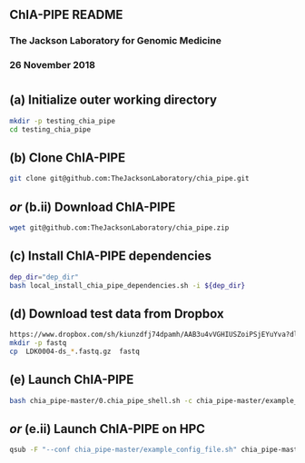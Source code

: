## ChIA-PIPE README
### The Jackson Laboratory for Genomic Medicine
### 26 November 2018
#

## (a) Initialize outer working directory
```bash
mkdir -p testing_chia_pipe
cd testing_chia_pipe
```

## (b) Clone ChIA-PIPE
```bash
git clone git@github.com:TheJacksonLaboratory/chia_pipe.git
```

## *or* (b.ii) Download ChIA-PIPE
```bash
wget git@github.com:TheJacksonLaboratory/chia_pipe.zip
```

## (c) Install ChIA-PIPE dependencies
```bash
dep_dir="dep_dir"
bash local_install_chia_pipe_dependencies.sh -i ${dep_dir}
```

## (d) Download test data from Dropbox
```bash
https://www.dropbox.com/sh/kiunzdfj74dpamh/AAB3u4vVGHIUSZoiPSjEYuYva?dl=0
mkdir -p fastq
cp  LDK0004-ds_*.fastq.gz  fastq
```

## (e) Launch ChIA-PIPE
```bash
bash chia_pipe-master/0.chia_pipe_shell.sh -c chia_pipe-master/example_config_file.sh
```

## *or* (e.ii) Launch ChIA-PIPE on HPC
```bash
qsub -F "--conf chia_pipe-master/example_config_file.sh" chia_pipe-master/0.chia_pipe_hpc.pbs
```
